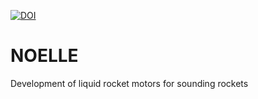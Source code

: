 [![DOI](https://zenodo.org/badge/213619746.svg)](https://zenodo.org/badge/latestdoi/213619746)

# NOELLE
Development of liquid rocket motors for sounding rockets
